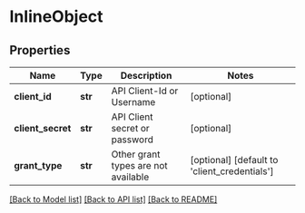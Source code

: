 # InlineObject

## Properties
Name | Type | Description | Notes
------------ | ------------- | ------------- | -------------
**client_id** | **str** | API Client-Id or Username | [optional] 
**client_secret** | **str** | API Client secret or password | [optional] 
**grant_type** | **str** | Other grant types are not available | [optional] [default to 'client_credentials']

[[Back to Model list]](../README.md#documentation-for-models) [[Back to API list]](../README.md#documentation-for-api-endpoints) [[Back to README]](../README.md)


